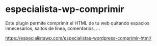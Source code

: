 # especialista-wp-comprimir
Este plugin permite comprimir el HTML de tu web quitando espacios innecesarios, saltos de linea, comentarios, ...

https://especialistawp.com/especialistas-wordpress-comprimir-html/
